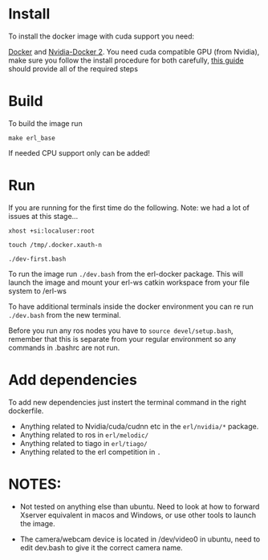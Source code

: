 # Install

To install the docker image with cuda support you need:

[Docker](https://www.docker.com/) and [Nvidia-Docker 2](https://github.com/NVIDIA/nvidia-docker). You need cuda compatible GPU (from Nvidia), make sure you follow the install procedure for both carefully, [this guide](https://docs.nvidia.com/datacenter/cloud-native/container-toolkit/install-guide.html#docker) should provide all of the required steps

# Build

To build the image run

```
make erl_base
```

If needed CPU support only can be added!

# Run

If you are running for the first time do the following. Note: we had a lot of issues at this stage... 

```
xhost +si:localuser:root

touch /tmp/.docker.xauth-n

./dev-first.bash
```

To run the image run ```./dev.bash``` from the erl-docker package.
This will launch the image and mount your erl-ws catkin workspace from your file system to /erl-ws

To have additional terminals inside the docker environment you can re run ```./dev.bash``` from the new terminal.

Before you run any ros nodes you have to ```source devel/setup.bash```, remember that this is separate from your regular environment so any commands in .bashrc are not run.

# Add dependencies

To add new dependencies just instert the terminal command in the right dockerfile.

 - Anything related to Nvidia/cuda/cudnn etc in the ```erl/nvidia/*``` package.
 - Anything related to ros in ```erl/melodic/```
 - Anything related to tiago in ```erl/tiago/```
 - Anything related to the erl competition in ```.```

# NOTES:

 - Not tested on anything else than ubuntu. Need to look at how to forward Xserver equivalent in macos and Windows, or use other tools to launch the image.

 - The camera/webcam device is located in /dev/video0 in ubuntu, need to edit dev.bash to give it the correct camera name. 
